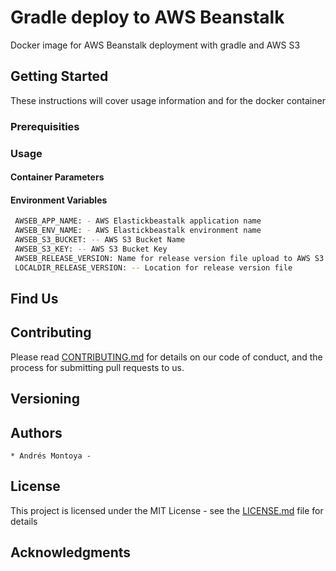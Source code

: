 # Gradle deploy to AWS Beanstalk

Docker image for AWS Beanstalk deployment with gradle and AWS S3

## Getting Started
These instructions will cover usage information and for the docker container

### Prerequisities

### Usage

#### Container Parameters

#### Environment Variables
```bash
 AWSEB_APP_NAME: - AWS Elastickbeastalk application name
 AWSEB_ENV_NAME: - AWS Elastickbeastalk environment name
 AWSEB_S3_BUCKET: -- AWS S3 Bucket Name
 AWSEB_S3_KEY: -- AWS S3 Bucket Key
 AWSEB_RELEASE_VERSION: Name for release version file upload to AWS S3
 LOCALDIR_RELEASE_VERSION: -- Location for release version file
```

## Find Us

## Contributing

Please read [CONTRIBUTING.md](https://gist.github.com/PurpleBooth/b24679402957c63ec426) for details on our code of conduct, and the process for submitting pull requests to us.

## Versioning

## Authors
    * Andrés Montoya - 

## License

This project is licensed under the MIT License - see the [LICENSE.md](LICENSE.md) file for details

## Acknowledgments